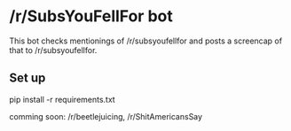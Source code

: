# /r/SubsYouFellFor bot

This bot checks mentionings of /r/subsyoufellfor and posts a screencap of that to /r/subsyoufellfor.
 
## Set up
 
pip install -r requirements.txt 
 


comming soon: /r/beetlejuicing, /r/ShitAmericansSay